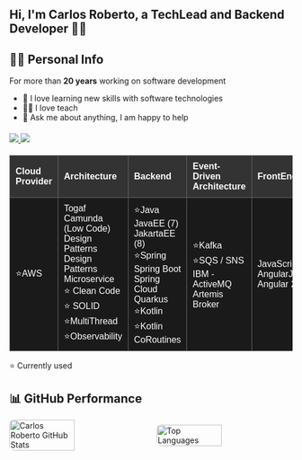 ##  Hi, I'm Carlos Roberto, a TechLead and Backend Developer 🧑‍💻 ##


## 👨‍💼 Personal Info
For more than **20 years** working on software development
-   🔧 I love learning new skills with software technologies
-   👨‍🏫 I love teach 
-   💬 Ask me about anything, I am happy to help

<div style="text-align: left; margin-top: 20px;">
   <a href="https://www.linkedin.com/in/carlosmedeiroslima" target="_blank">
      <img src="https://img.shields.io/badge/-LinkedIn-0077B5?style=for-the-badge&logo=linkedin&logoColor=white" target="_blank" />
   </a>
   <a href="mailto:carlosmedeiroslima@gmail.com">
      <img src="https://img.shields.io/badge/-Gmail-D14836?style=for-the-badge&logo=gmail&logoColor=white" target="_blank" />
   </a>
</div>

<!-- Cloud Structure Table -->
<table style="width: 100%; border-collapse: collapse; font-family: Arial, sans-serif; text-align: left; background-color: black; color: white; margin-top: 20px;">
  <thead style="background-color: #333333;">
    <tr>
      <th style="padding: 10px; border: 1px solid #666666;">Cloud Provider</th>
      <th style="padding: 10px; border: 1px solid #666666;">Architecture</th>
      <th style="padding: 10px; border: 1px solid #666666;">Backend</th>
      <th style="padding: 10px; border: 1px solid #666666;">Event-Driven Architecture</th>
      <th style="padding: 10px; border: 1px solid #666666;">FrontEnd</th>
    </tr>
  </thead>
  <tbody>
    <tr style="background-color: #1a1a1a;">
      <td style="padding: 10px; border: 1px solid #666666;">⭐AWS</td>
      <td style="padding: 10px; border: 1px solid #666666;">
        Togaf<br>
        Camunda (Low Code)<br>
        Design Patterns<br>
        Design Patterns Microservice<br> 
        ⭐ Clean Code<br>
        ⭐ SOLID<br>
        ⭐MultiThread<br>
        ⭐Observability<br>
      </td>
      <td style="padding: 10px; border: 1px solid #666666;">
        ⭐Java<br>
        JavaEE (7)<br> 
        JakartaEE (8)<br>
        ⭐Spring<br>
        Spring Boot<br>
        Spring Cloud<br>
        Quarkus<br>
        ⭐Kotlin<br>
        ⭐Kotlin CoRoutines<br>
      </td>
      <td style="padding: 10px; border: 1px solid #666666;">
        ⭐Kafka<br>
        ⭐SQS / SNS<br>
        IBM - ActiveMQ<br>
        Artemis Broker<br>
      </td>
      <td style="padding: 10px; border: 1px solid #666666;">
        JavaScript<br>
        AngularJs<br>
        Angular 2<br>
      </td>
    </tr>
    <tfoot>
    </tfoot>
  </tbody>

</table>

⭐ Currently used

## 📊 GitHub Performance

<div style="display: flex; justify-content: center; gap: 20px; align-items: center;">
  <img src="https://github-readme-stats.vercel.app/api?username=CarlosRobertoMedeiros&show_icons=true&theme=dark&hide_border=true&custom_title=My%20GitHub%20Stats" alt="Carlos Roberto GitHub Stats" style="border-radius: 8px; width: 48%;" />
  <img src="https://github-readme-stats.vercel.app/api/top-langs/?username=CarlosRobertoMedeiros&layout=compact&theme=dark&hide_border=true&custom_title=Most%20Used%20Languages" alt="Top Languages" style="border-radius: 8px; width: 48%;" />
</div>

